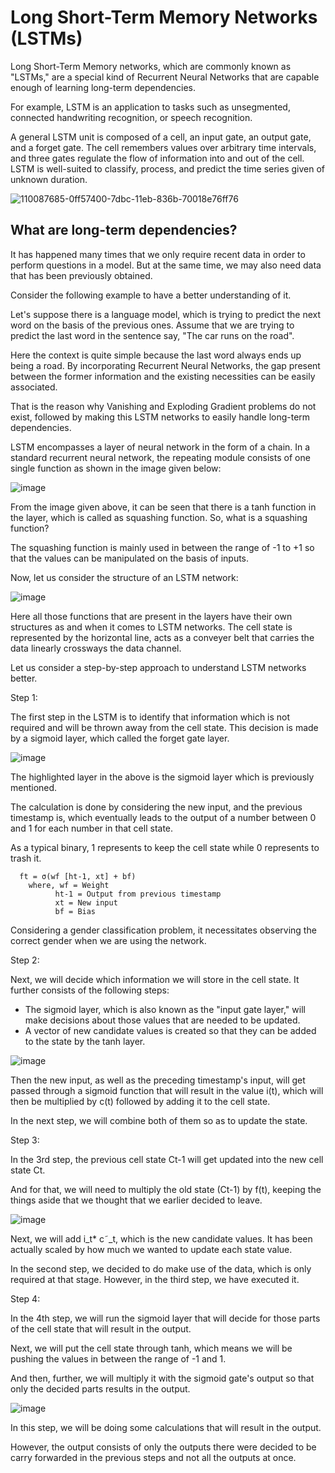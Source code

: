 # Long Short-Term Memory Networks (LSTMs)
Long Short-Term Memory networks, which are commonly known as "LSTMs," are a special kind of Recurrent Neural Networks that are capable enough of learning long-term dependencies.

For example, LSTM is an application to tasks such as unsegmented, connected handwriting recognition, or speech recognition.

A general LSTM unit is composed of a cell, an input gate, an output gate, and a forget gate. The cell remembers values over arbitrary time intervals, and three gates regulate the flow of information into and out of the cell. LSTM is well-suited to classify, process, and predict the time series given of unknown duration.

![110087685-0ff57400-7dbc-11eb-836b-70018e76ff76](https://user-images.githubusercontent.com/58425689/110088028-77132880-7dbc-11eb-920b-d985b6c45269.png)

## What are long-term dependencies?
It has happened many times that we only require recent data in order to perform questions in a model. But at the same time, we may also need data that has been previously obtained.

Consider the following example to have a better understanding of it.

Let's suppose there is a language model, which is trying to predict the next word on the basis of the previous ones. Assume that we are trying to predict the last word in the sentence say, "The car runs on the road".

Here the context is quite simple because the last word always ends up being a road. By incorporating Recurrent Neural Networks, the gap present between the former information and the existing necessities can be easily associated.

That is the reason why Vanishing and Exploding Gradient problems do not exist, followed by making this LSTM networks to easily handle long-term dependencies.

LSTM encompasses a layer of neural network in the form of a chain. In a standard recurrent neural network, the repeating module consists of one single function as shown in the image given below:

![image](https://user-images.githubusercontent.com/58425689/110089158-db82b780-7dbd-11eb-8fb8-212a4aeaf354.png)

From the image given above, it can be seen that there is a tanh function in the layer, which is called as squashing function. So, what is a squashing function?

The squashing function is mainly used in between the range of -1 to +1 so that the values can be manipulated on the basis of inputs.

Now, let us consider the structure of an LSTM network:

![image](https://user-images.githubusercontent.com/58425689/110090336-454f9100-7dbf-11eb-8c1d-e5cf193a0c7c.png)

Here all those functions that are present in the layers have their own structures as and when it comes to LSTM networks. The cell state is represented by the horizontal line, acts as a conveyer belt that carries the data linearly crossways the data channel.

Let us consider a step-by-step approach to understand LSTM networks better.

Step 1:

The first step in the LSTM is to identify that information which is not required and will be thrown away from the cell state. This decision is made by a sigmoid layer, which called the forget gate layer.

![image](https://user-images.githubusercontent.com/58425689/110090380-51d3e980-7dbf-11eb-8a6b-5100b4dab4dc.png)

The highlighted layer in the above is the sigmoid layer which is previously mentioned.

The calculation is done by considering the new input, and the previous timestamp is, which eventually leads to the output of a number between 0 and 1 for each number in that cell state.

As a typical binary, 1 represents to keep the cell state while 0 represents to trash it.

      ft = σ(wf [ht-1, xt] + bf)
        where, wf = Weight
              ht-1 = Output from previous timestamp
              xt = New input
              bf = Bias

Considering a gender classification problem, it necessitates observing the correct gender when we are using the network.

Step 2:

Next, we will decide which information we will store in the cell state. It further consists of the following steps:

- The sigmoid layer, which is also known as the "input gate layer," will make decisions about those values that are needed to be updated.
- A vector of new candidate values is created so that they can be added to the state by the tanh layer.

![image](https://user-images.githubusercontent.com/58425689/110090602-919ad100-7dbf-11eb-9ce9-7e7855280320.png)

Then the new input, as well as the preceding timestamp's input, will get passed through a sigmoid function that will result in the value i(t), which will then be multiplied by c(t) followed by adding it to the cell state.

In the next step, we will combine both of them so as to update the state.

Step 3:

In the 3rd step, the previous cell state Ct-1 will get updated into the new cell state Ct.

And for that, we will need to multiply the old state (Ct-1) by f(t), keeping the things aside that we thought that we earlier decided to leave.

![image](https://user-images.githubusercontent.com/58425689/110090647-9e1f2980-7dbf-11eb-84c7-ce76e621c2f4.png)

Next, we will add i_t* c˜_t, which is the new candidate values. It has been actually scaled by how much we wanted to update each state value.

In the second step, we decided to do make use of the data, which is only required at that stage. However, in the third step, we have executed it.

Step 4:

In the 4th step, we will run the sigmoid layer that will decide for those parts of the cell state that will result in the output.

Next, we will put the cell state through tanh, which means we will be pushing the values in between the range of -1 and 1.

And then, further, we will multiply it with the sigmoid gate's output so that only the decided parts results in the output.

![image](https://user-images.githubusercontent.com/58425689/110090693-a8d9be80-7dbf-11eb-9290-70c31b8b992d.png)

In this step, we will be doing some calculations that will result in the output.

However, the output consists of only the outputs there were decided to be carry forwarded in the previous steps and not all the outputs at once.

